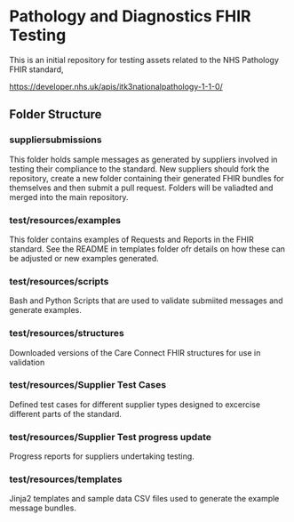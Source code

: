 # Pathology and Diagnostics FHIR Testing

This is an initial repository for testing assets related to the NHS Pathology FHIR standard,

https://developer.nhs.uk/apis/itk3nationalpathology-1-1-0/

## Folder Structure

 ### suppliersubmissions
 This folder holds sample messages as generated by suppliers involved in testing their compliance to the standard. New suppliers should fork the repository, create a new folder containing their generated FHIR bundles for themselves and then submit a pull request. Folders will be valiadted and merged into the main repository.

 ### test/resources/examples
 This folder contains examples of Requests and Reports in the FHIR standard. See the README in templates folder ofr details on how these can be adjusted or new examples generated.

 ### test/resources/scripts
 Bash and Python Scripts that are used to validate submiited messages and generate examples.

 ### test/resources/structures
Downloaded versions of the Care Connect FHIR structures for use in validation

### test/resources/Supplier Test Cases
Defined test cases for different supplier types designed to excercise different parts of the standard.

### test/resources/Supplier Test progress update
Progress reports for suppliers undertaking testing.

### test/resources/templates
Jinja2 templates and sample data CSV files used to generate the example message bundles.
